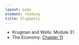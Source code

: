 ```yaml
---
layout: page
element: reading
title: Oligopoly
---
```


* Krugman and Wells: Module 31
* The Economy: [Chapter 11](https://core-econ.org/the-economy/book/text/11.html)
